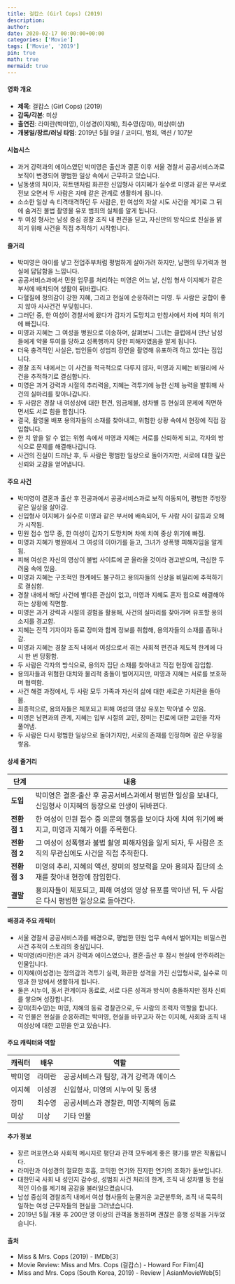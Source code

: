 ```yaml
---
title: 걸캅스 (Girl Cops) (2019)
description: 
author: 
date: 2020-02-17 00:00:00+00:00
categories: ['Movie']
tags: ['Movie', '2019']
pin: true
math: true
mermaid: true
---
```

#### 영화 개요

- **제목**: 걸캅스 (Girl Cops) (2019)
- **감독/각본**: 미상
- **출연진**: 라미란(박미영), 이성경(이지혜), 최수영(장미), 미상(미상)
- **개봉일/장르/러닝 타임**: 2019년 5월 9일 / 코미디, 범죄, 액션 / 107분

#### 시놉시스

- 과거 강력과의 에이스였던 박미영은 출산과 결혼 이후 서울 경찰서 공공서비스과로 보직이 변경되어 평범한 일상 속에서 근무하고 있습니다.
- 남동생의 처이자, 히트맨처럼 화끈한 신입형사 이지혜가 실수로 미영과 같은 부서로 전보 오면서 두 사람은 자매 같은 관계로 생활하게 됩니다.
- 소소한 일상 속 티격태격하던 두 사람은, 한 여성의 자살 시도 사건을 계기로 그 뒤에 숨겨진 불법 촬영물 유포 범죄의 실체를 알게 됩니다.
- 두 여성 형사는 남성 중심 경찰 조직 내 편견을 딛고, 자신만의 방식으로 진실을 밝히기 위해 사건을 직접 추적하기 시작합니다.

#### 줄거리

- 박미영은 아이를 낳고 전업주부처럼 평범하게 살아가려 하지만, 남편의 무기력과 현실에 답답함을 느낍니다.
- 공공서비스과에서 민원 업무를 처리하는 미영은 어느 날, 신임 형사 이지혜가 같은 부서에 배치되어 생활이 뒤바뀝니다.
- 다혈질에 정의감이 강한 지혜, 그리고 현실에 순응하려는 미영. 두 사람은 궁합이 좋지 않아 사사건건 부딪힙니다.
- 그러던 중, 한 여성이 경찰서에 왔다가 갑자기 도망치고 만참사에서 차에 치여 위기에 빠집니다.
- 미영과 지혜는 그 여성을 병원으로 이송하며, 살펴보니 그녀는 클럽에서 만난 남성들에게 약물 투여를 당하고 성폭행까지 당한 피해자였음을 알게 됩니다.
- 더욱 충격적인 사실은, 범인들이 성범죄 장면을 촬영해 유포하려 하고 있다는 점입니다.
- 경찰 조직 내에서는 이 사건을 적극적으로 다루지 않자, 미영과 지혜는 비밀리에 사건을 추적하기로 결심합니다.
- 미영은 과거 강력과 시절의 추리력을, 지혜는 격투기에 능한 신체 능력을 발휘해 사건의 실마리를 찾아나갑니다.
- 두 사람은 경찰 내 여성상에 대한 편견, 임금체불, 성차별 등 현실의 문제에 직면하면서도 서로 힘을 합칩니다.
- 결국, 촬영물 배포 용의자들의 소재를 찾아내고, 위험한 상황 속에서 현장에 직접 잠입합니다.
- 한 치 앞을 알 수 없는 위험 속에서 미영과 지혜는 서로를 신뢰하게 되고, 각자의 방식으로 문제를 해결해나갑니다.
- 사건의 진실이 드러난 후, 두 사람은 평범한 일상으로 돌아가지만, 서로에 대한 깊은 신뢰와 교감을 얻어냅니다.

#### 주요 사건

- 박미영이 결혼과 출산 후 전공과에서 공공서비스과로 보직 이동되어, 평범한 주방장 같은 일상을 살아감.
- 신입형사 이지혜가 실수로 미영과 같은 부서에 배속되어, 두 사람 사이 갈등과 오해가 시작됨.
- 민원 접수 업무 중, 한 여성이 갑자기 도망치며 차에 치여 중상 위기에 빠짐.
- 미영과 지혜가 병원에서 그 여성의 이야기를 듣고, 그녀가 성폭행 피해자임을 알게 됨.
- 피해 여성은 자신의 영상이 불법 사이트에 곧 올라올 것이라 경고받으며, 극심한 두려움 속에 있음.
- 미영과 지혜는 구조적인 한계에도 불구하고 용의자들의 신상을 비밀리에 추적하기로 결심함.
- 경찰 내에서 해당 사건에 별다른 관심이 없고, 미영과 지혜도 혼자 힘으로 해결해야 하는 상황에 직면함.
- 미영은 과거 강력과 시절의 경험을 활용해, 사건의 실마리를 찾아가며 유포할 용의소지를 경고함.
- 지혜는 전직 기자이자 동료 장미와 함께 정보를 취합해, 용의자들의 소재를 좁혀나감.
- 미영과 지혜는 경찰 조직 내에서 여성으로서 겪는 사회적 편견과 제도적 한계에 다시 한 번 당황함.
- 두 사람은 각자의 방식으로, 용의자 집단 소재를 찾아내고 직접 현장에 잠입함.
- 용의자들과 위험한 대치와 물리적 충돌이 벌어지지만, 미영과 지혜는 서로를 보호하며 협력함.
- 사건 해결 과정에서, 두 사람 모두 가족과 자신의 삶에 대한 새로운 가치관을 돌아봄.
- 최종적으로, 용의자들은 체포되고 피해 여성의 영상 유포는 막아낼 수 있음.
- 미영은 남편과의 관계, 지혜는 입부 시절의 고민, 장미는 진로에 대한 고민을 각자 풀어냄.
- 두 사람은 다시 평범한 일상으로 돌아가지만, 서로의 존재를 인정하며 깊은 우정을 쌓음.

#### 상세 줄거리

| **단계**    | **내용**                                                                                     |
|-------------|---------------------------------------------------------------------------------------------|
| **도입**    | 박미영은 결혼·출산 후 공공서비스과에서 평범한 일상을 보내다, 신임형사 이지혜의 등장으로 인생이 뒤바뀐다. |
| **전환점 1**| 한 여성이 민원 접수 중 의문의 행동을 보이다 차에 치여 위기에 빠지고, 미영과 지혜가 이를 주목한다.     |
| **전환점 2**| 그 여성이 성폭행과 불법 촬영 피해자임을 알게 되자, 두 사람은 조직의 무관심에도 사건을 직접 추적한다.   |
| **전환점 3**| 미영의 추리, 지혜의 액션, 장미의 정보력을 모아 용의자 집단의 소재를 찾아내 현장에 잠입한다.          |
| **결말**    | 용의자들이 체포되고, 피해 여성의 영상 유포를 막아낸 뒤, 두 사람은 다시 평범한 일상으로 돌아간다.      |

#### 배경과 주요 캐릭터

- 서울 경찰서 공공서비스과를 배경으로, 평범한 민원 업무 속에서 벌어지는 비밀스런 사건 추적이 스토리의 중심입니다.
- 박미영(라미란)은 과거 강력과 에이스였으나, 결혼·출산 후 잠시 현실에 안주하려는 인물입니다.
- 이지혜(이성경)는 정의감과 격투기 실력, 화끈한 성격을 가진 신입형사로, 실수로 미영과 한 방에서 생활하게 됩니다.
- 둘은 시누이, 동서 관계이자 동료로, 서로 다른 성격과 방식이 충돌하지만 점차 신뢰를 쌓으며 성장합니다.
- 장미(최수영)는 미영, 지혜의 동료 경찰관으로, 두 사람의 조력자 역할을 합니다.
- 각 인물은 현실을 순응하려는 박미영, 현실을 바꾸고자 하는 이지혜, 사회와 조직 내 여성상에 대한 고민을 안고 있습니다.

#### 주요 캐릭터와 역할

| **캐릭터** | **배우** | **역할**                       |
|------------|----------|--------------------------------|
| 박미영     | 라미란   | 공공서비스과 팀장, 과거 강력과 에이스   |
| 이지혜     | 이성경   | 신입형사, 미영의 시누이 및 동생         |
| 장미       | 최수영   | 공공서비스과 경찰관, 미영·지혜의 동료     |
| 미상       | 미상     | 기타 인물                         |

#### 추가 정보

- 장르 퍼포먼스와 사회적 메시지로 평단과 관객 모두에게 좋은 평가를 받은 작품입니다.
- 라미란과 이성경의 절묘한 호흡, 코믹한 연기와 진지한 연기의 조화가 돋보입니다.
- 대한민국 사회 내 성인지 감수성, 성범죄 사건 처리의 한계, 조직 내 성차별 등 현실적인 이슈를 제기해 공감을 불러일으켰습니다.
- 남성 중심의 경찰조직 내에서 여성 형사들의 눈물겨운 고군분투와, 조직 내 묵묵히 일하는 여성 근무자들의 현실을 그려냈습니다.
- 2019년 5월 개봉 후 200만 명 이상의 관객을 동원하며 괜찮은 흥행 성적을 거두었습니다.

#### 출처

- Miss & Mrs. Cops (2019) - IMDb[3]
- Movie Review: Miss and Mrs. Cops (걸캅스) - Howard For Film[4]
- Miss and Mrs. Cops (South Korea, 2019) - Review | AsianMovieWeb[5]
